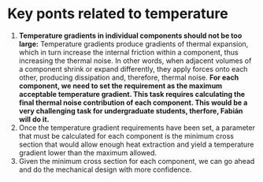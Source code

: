 # Key ponts related to temperature

1. **Temperature gradients in individual components should not be too large:**
   Temperature gradients produce gradients of thermal expansion, which in turn increase the internal friction within a component, thus increasing the
   thermal noise. In other words, when adjacent volumes of a component shrink or expand differently, they apply forces onto each other, producing
   dissipation and, therefore, thermal noise.  **For each component, we need to set the requirement as the maximum acceptable temperature gradient.
   This task requires calculating the final thermal noise contribution of each component. This would be a very challenging task for undergraduate
   students, therfore, Fabián will do it.**
1. Once the temperature gradient requirements have been set, a parameter that must be calculated for each component is the minimum cross section that
   would allow enough heat extraction and yield a temperature gradient lower than the maximum allowed.
1. Given the minimum cross section for each component, we can go ahead and do the mechanical design with more confidence.
